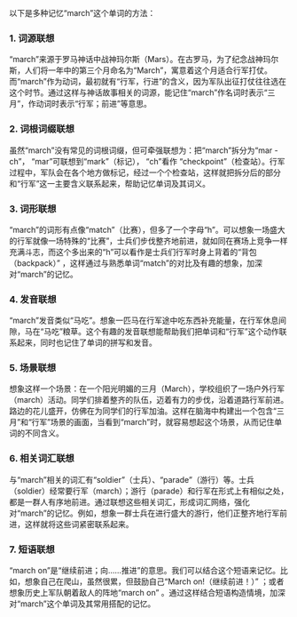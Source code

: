 以下是多种记忆“march”这个单词的方法：

### 1. 词源联想
“march”来源于罗马神话中战神玛尔斯（Mars）。在古罗马，为了纪念战神玛尔斯，人们将一年中的第三个月命名为“March”，寓意着这个月适合行军打仗。而“march”作为动词，最初就有“行军，行进”的含义，因为军队出征打仗往往选在这个时节。通过这样与神话故事相关的词源，能记住“march”作名词时表示“三月”，作动词时表示“行军；前进”等意思。

### 2. 词根词缀联想
虽然“march”没有常见的词根词缀，但可牵强联想为：把“march”拆分为“mar - ch”， “mar”可联想到“mark”（标记）， “ch”看作 “checkpoint”（检查站）。行军过程中，军队会在各个地方做标记，经过一个个检查站，这样就把拆分后的部分和“行军”这一主要含义联系起来，帮助记忆单词及其词义。

### 3. 词形联想
“march”的词形有点像“match”（比赛），但多了一个字母“h”。可以想象一场盛大的行军就像一场特殊的“比赛”，士兵们步伐整齐地前进，就如同在赛场上竞争一样充满斗志，而这个多出来的“h”可以看作是士兵们行军时身上背着的“背包（backpack）” ，这样通过与熟悉单词“match”的对比及有趣的想象，加深对“march”的记忆。

### 4. 发音联想
“march”发音类似“马吃”。想象一匹马在行军途中吃东西补充能量，在行军休息间隙，马在“马吃”粮草。这个有趣的发音联想能帮助我们把单词和“行军”这个动作联系起来，同时也记住了单词的拼写和发音。

### 5. 场景联想
想象这样一个场景：在一个阳光明媚的三月（March），学校组织了一场户外行军（march）活动。同学们排着整齐的队伍，迈着有力的步伐，沿着道路行军前进。路边的花儿盛开，仿佛在为同学们的行军加油。这样在脑海中构建出一个包含“三月”和“行军”场景的画面，当看到“march”时，就容易想起这个场景，从而记住单词的不同含义。

### 6. 相关词汇联想
与“march”相关的词汇有“soldier”（士兵）、“parade”（游行）等。士兵（soldier）经常要行军（march）；游行（parade）和行军在形式上有相似之处，都是一群人有序地前进。通过联想这些相关词汇，形成词汇网络，强化对“march”的记忆。例如，想象一群士兵在进行盛大的游行，他们正整齐地行军前进，这样就将这些词紧密联系起来。

### 7. 短语联想
“march on”是“继续前进；向……推进”的意思。我们可以结合这个短语来记忆。比如，想象自己在爬山，虽然很累，但鼓励自己“March on!（继续前进！）” ；或者想象历史上军队朝着敌人的阵地“march on” 。通过这样结合短语构造情境，加深对“march”这个单词及其常用搭配的记忆。 